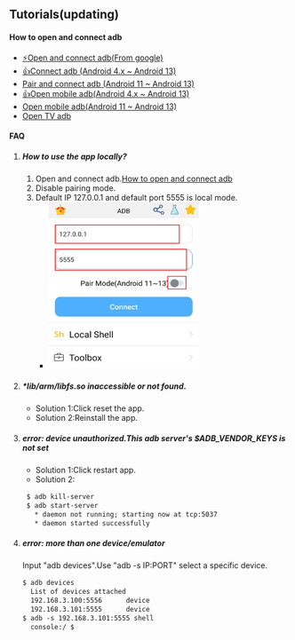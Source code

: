 ## Tutorials(updating)
#### How to open and connect adb
- [⚡Open and connect adb(From google)](https://developer.android.com/studio/command-line/adb)
- [👍Connect adb (Android 4.x ~ Android 13)](./connectADB4x_13.md)
- [Pair and connect adb (Android 11 ~ Android 13)](./connectADB11_13.md)
- [👍Open mobile adb(Android 4.x ~ Android 13)](./openMobileADB4x_13.md)
- [Open mobile adb(Android 11 ~ Android 13)](./openMobileADB11_13.md)
- [Open TV adb](./openTVADB.md)


#### FAQ
1. ##### How to use the app locally?
   1. Open and connect adb.[How to open and connect adb](./md/tutorials.md)
   2. Disable pairing mode.
   3. Default IP 127.0.0.1 and default port 5555 is local mode.
      - <img src="./../image/connectADB4x_13/1.jpeg" width="270" height="300">

2. ##### *lib/arm/libfs.so inaccessible or not found.
   - Solution 1:Click reset the app.
   - Solution 2:Reinstall the app.

3. ##### error: device unauthorized.This adb server\'s $ADB_VENDOR_KEYS is not set
   - Solution 1:Click restart app.
   - Solution 2:
   ```
    $ adb kill-server
    $ adb start-server
      * daemon not running; starting now at tcp:5037
      * daemon started successfully
   ```

4. ##### error: more than one device/emulator
   Input \"adb devices\".Use \"adb -s IP:PORT\" select a specific device.
   ```
   $ adb devices
     List of devices attached
     192.168.3.100:5556      device
     192.168.3.101:5555      device
   $ adb -s 192.168.3.101:5555 shell
     console:/ $
   ```
